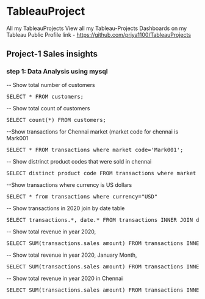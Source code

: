 # TableauProject
All my TableauProjects
View all my Tableau-Projects Dashboards on my Tableau Public Profile link -
https://github.com/priya1100/TableauProjects
## Project-1 Sales insights
### step 1: Data Analysis using mysql
-- Show total number of customers
<pre>
SELECT * FROM customers;
</pre>
-- Show total count of customers
<pre>
SELECT count(*) FROM customers;
</pre>
--Show transactions for Chennai market (market code for chennai is Mark001
<pre>
SELECT * FROM transactions where market_code='Mark001';
</pre>
-- Show distrinct product codes that were sold in chennai
<pre>
SELECT distinct product_code FROM transactions where market_code='Mark001';
</pre>
--Show transactions where currency is US dollars
<pre>
SELECT * from transactions where currency="USD"
</pre>
-- Show transactions in 2020 join by date table
<pre>
SELECT transactions.*, date.* FROM transactions INNER JOIN date ON transactions.order_date=date.date where date.year=2020;
</pre>
-- Show total revenue in year 2020,
<pre>
SELECT SUM(transactions.sales_amount) FROM transactions INNER JOIN date ON transactions.order_date=date.date where date.year=2020 and transactions.currency="INR\r" or transactions.currency="USD\r";
</pre>
-- Show total revenue in year 2020, January Month,
<pre>
SELECT SUM(transactions.sales_amount) FROM transactions INNER JOIN date ON transactions.order_date=date.date where date.year=2020 and and date.month_name="January" and (transactions.currency="INR\r" or transactions.currency="USD\r");
</pre>
-- Show total revenue in year 2020 in Chennai
<pre>
SELECT SUM(transactions.sales_amount) FROM transactions INNER JOIN date ON transactions.order_date=date.date where date.year=2020 and transactions.market_code="Mark001";
</pre>
